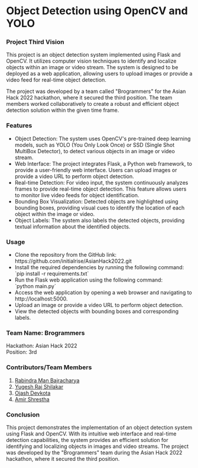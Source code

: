 # Object Detection using OpenCV and YOLO

### Project Third Vision
This project is an object detection system implemented using Flask and OpenCV. It utilizes computer vision techniques to identify and localize objects within an image or video stream. The system is designed to be deployed as a web application, allowing users to upload images or provide a video feed for real-time object detection.

The project was developed by a team called "Brogrammers" for the Asian Hack 2022 hackathon, where it secured the third position. The team members worked collaboratively to create a robust and efficient object detection solution within the given time frame.
### Features
<ul>
<li>Object Detection: The system uses OpenCV's pre-trained deep learning models, such as YOLO (You Only Look Once) or SSD (Single Shot MultiBox Detector), to detect various objects in an image or video stream.
<li>Web Interface: The project integrates Flask, a Python web framework, to provide a user-friendly web interface. Users can upload images or provide a video URL to perform object detection.
<li>Real-time Detection: For video input, the system continuously analyzes frames to provide real-time object detection. This feature allows users to monitor live video feeds for object identification.
<li>Bounding Box Visualization: Detected objects are highlighted using bounding boxes, providing visual cues to identify the location of each object within the image or video.
<li>Object Labels: The system also labels the detected objects, providing textual information about the identified objects.
</ul>

### Usage
<ul>
<li>Clone the repository from the GitHub link: https://github.com/initialrise/AsianHack2022.git
<li>Install the required dependencies by running the following command:</br>
`pip install -r requirements.txt`
<li>Run the Flask web application using the following command:</br>
`python main.py`
<li>Access the web application by opening a web browser and navigating to http://localhost:5000.
<li>Upload an image or provide a video URL to perform object detection.
<li>View the detected objects with bounding boxes and corresponding labels.
</ul>

### Team Name: Brogrammers<br>
Hackathon: Asian Hack 2022<br>
Position: 3rd

### Contributors/Team Members
1. [Rabindra Man Bajracharya](https://www.github.com/initialrise)
2. [Yugesh Raj Shilakar](https://www.github.com/yugesh-shilakar)
3. [Ojash Devkota](https://www.github.com/Ojash042)
4. [Amir Shrestha](https://www.github.com/sthaamir57)

### Conclusion
This project demonstrates the implementation of an object detection system using Flask and OpenCV. With its intuitive web interface and real-time detection capabilities, the system provides an efficient solution for identifying and localizing objects in images and video streams. The project was developed by the "Brogrammers" team during the Asian Hack 2022 hackathon, where it secured the third position.
  
